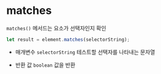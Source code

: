 # matches

`matches()` 메서드는 요소가 선택자인지 확인

```jsx
let result = element.matches(selectorString);
```

- 매개변수
`selectorString` 테스트할 선택자를 나타내는 문자열

- 반환 값
`boolean` 값을 반환
